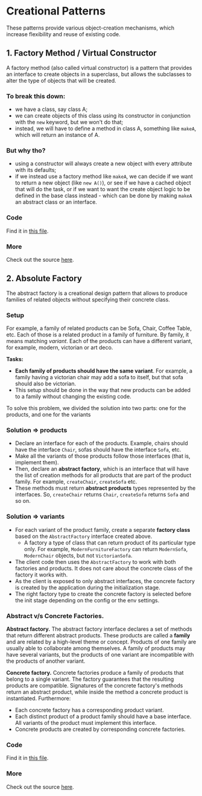 # Creational Patterns

These patterns provide various object-creation mechanisms, which increase flexibility and reuse of existing code.

## 1. Factory Method / Virtual Constructor

A factory method (also called virtual constructor) is a pattern that provides an interface to create objects in a superclass, but allows the subclasses to alter the type of objects that will be created.

### To break this down:

- we have a class, say class A;
- we can create objects of this class using its constructor in conjunction with the `new` keyword, but we won't do that;
- instead, we will have to define a method in class A, something like `makeA`, which will return an instance of A.

### But why tho?

- using a constructor will always create a new object with every attribute with its defaults;
- if we instead use a factory method like `makeA`, we can decide if we want to return a new object (like `new A()`), or see if we have a cached object that will do the task, or if we want to want the create object logic to be defined in the base class instead - which can be done by making `makeA` an abstract class or an interface.

### Code

Find it in [this file](./01-factory-method.ts).

### More

Check out the source [here](https://refactoring.guru/design-patterns/factory-method).

## 2. Absolute Factory

The abstract factory is a creational design pattern that allows to produce families of related objects without specifying their concrete class.

### Setup

For example, a family of related products can be Sofa, Chair, Coffee Table, etc. Each of those is a related product in a family of furniture. By family, it means matching _variant_. Each of the products can have a different variant, for example, modern, victorian or art deco.

**Tasks:**

- **Each family of products should have the same variant**. For example, a family having a victorian chair may add a sofa to itself, but that sofa should also be victorian.
- This setup should be done in the way that new products can be added to a family without changing the existing code.

To solve this problem, we divided the solution into two parts: one for the products, and one for the variants

### Solution => products

- Declare an interface for each of the products. Example, chairs should have the interface `Chair`, sofas should have the interface `Sofa`, etc.
- Make all the variants of those products follow those interfaces (that is, implement them).
- Then, declare an **abstract factory**, which is an interface that will have the list of creation methods for all products that are part of the product family. For example, `createChair`, `createSofa` etc.
- These methods must return **abstract products** types represented by the interfaces. So, `createChair` returns `Chair`, `createSofa` returns `Sofa` and so on.

### Solution => variants

- For each variant of the product family, create a separate **factory class** based on the `AbstractFactory` interface created above.
  - A factory a type of class that can return product of its particular type only. For example, `ModernFurnitureFactory` can return `ModernSofa`, `ModernChair` objects, but not `VictorianSofa`.
- The client code then uses the `AbstractFactory` to work with both factories and products. It does not care about the concrete class of the factory it works with.
- As the client is exposed to only abstract interfaces, the concrete factory is created by the application during the initialization stage.
- The right factory type to create the concrete factory is selected before the init stage depending on the config or the env settings.

### Abstract v/s Concrete Factories.

**Abstract factory.** The abstract factory interface declares a set of methods that return different abstract products.
These products are called a **family** and are related by a high-level theme or concept.
Products of one family are usually able to collaborate among themselves.
A family of products may have several variants, but the products of one variant are incompatible with the products of another variant.

**Concrete factory.** Concrete factories produce a family of products that belong to a single variant.
The factory guarantees that the resulting products are compatible. Signatures of the concrete factory's methods return an abstract product, while inside the method a concrete product is instantiated. Furthermore:

- Each concrete factory has a corresponding product variant.
- Each distinct product of a product family should have a base
  interface. All variants of the product must implement this
  interface.
- Concrete products are created by corresponding concrete
  factories.

### Code

Find it in [this file](./02-absolute-factory.ts).

### More

Check out the source [here](https://refactoring.guru/design-patterns/abstract-factory).

